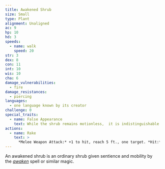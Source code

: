 ```yaml
---
title: Awakened Shrub
size: Small
type: Plant
alignment: Unaligned
ac: 9
hp: 10
hd: 3
speeds:
  - name: walk
    speed: 20
str: 3
dex: 8
con: 11
int: 10
wis: 10
cha: 6
damage_vulnerabilities:
  - fire
damage_resistances:
  - piercing
languages:
  - one language known by its creator
challenge: 0
special_traits:
  - name: False Appearance
    text: While the shrub remains motionless,  it is indistinguishable from a normal shrub.
actions:
  - name: Rake
    text: >
      *Melee Weapon Attack:* +1 to hit, reach 5 ft., one target. *Hit:* 1 (1d4 − 1) slashing damage.
---
```


An awakened shrub is an ordinary shrub given sentience and mobility by the *[awaken](/spells/awaken/)* spell or similar magic.
